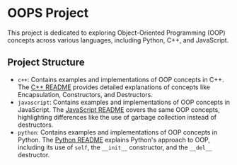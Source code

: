 # OOPS Project

This project is dedicated to exploring Object-Oriented Programming (OOP) concepts across various languages, including Python, C++, and JavaScript.

## Project Structure

- `c++`: Contains examples and implementations of OOP concepts in C++. The [C++ README](./c++/README.md) provides detailed explanations of concepts like Encapsulation, Constructors, and Destructors.
- `javascript`: Contains examples and implementations of OOP concepts in JavaScript. The [JavaScript README](./javascript/README.md) covers the same OOP concepts, highlighting differences like the use of garbage collection instead of destructors.
- `python`: Contains examples and implementations of OOP concepts in Python. The [Python README](./python/README.md) explains Python's approach to OOP, including its use of `self`, the `__init__` constructor, and the `__del__` destructor.
